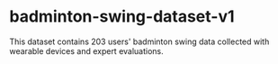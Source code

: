 # badminton-swing-dataset-v1
This dataset contains 203 users' badminton swing data collected with wearable devices and expert evaluations.
